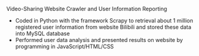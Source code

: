 Video-Sharing Website Crawler and User Information Reporting
* Coded in Python with the framework Scrapy to retrieval about 1 million registered user information from website Bilibili and stored these data into MySQL database
* Performed user data analysis and presented results on website by programming in JavaScript/HTML/CSS
